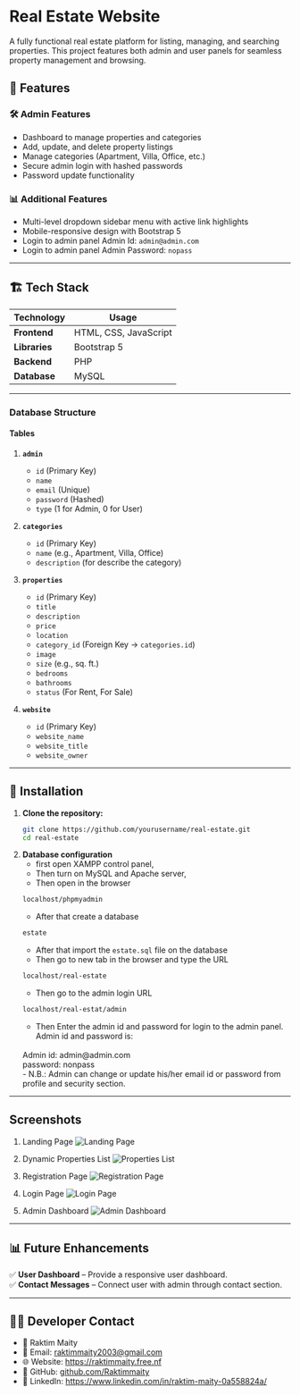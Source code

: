 # Real Estate Website

A fully functional real estate platform for listing, managing, and searching properties. This project features both admin and user panels for seamless property management and browsing.

## 🚀 Features


### 🛠️ Admin Features
- Dashboard to manage properties and categories
- Add, update, and delete property listings
- Manage categories (Apartment, Villa, Office, etc.)
- Secure admin login with hashed passwords
- Password update functionality

### 📊 Additional Features
- Multi-level dropdown sidebar menu with active link highlights
- Mobile-responsive design with Bootstrap 5
- Login to admin panel Admin Id: `admin@admin.com`
- Login to admin panel Admin Password: `nopass`

---

## 🏗️ Tech Stack

| Technology | Usage |
|------------|--------|
| **Frontend** | HTML, CSS, JavaScript |
| **Libraries** | Bootstrap 5|
| **Backend** | PHP |
| **Database** | MySQL |

---

### Database Structure
#### Tables

1. **`admin`**
   - `id` (Primary Key)
   - `name`
   - `email` (Unique)
   - `password` (Hashed)
   - `type` (1 for Admin, 0 for User)

2. **`categories`**
   - `id` (Primary Key)
   - `name` (e.g., Apartment, Villa, Office)
   - `description` (for describe the category)

3. **`properties`**
   - `id` (Primary Key)
   - `title`
   - `description`
   - `price`
   - `location`
   - `category_id` (Foreign Key → `categories.id`)
   - `image`
   - `size` (e.g., sq. ft.)
   - `bedrooms`
   - `bathrooms`
   - `status` (For Rent, For Sale)

4. **`website`**
   - `id` (Primary Key)
   - `website_name` 
   - `website_title` 
   - `website_owner` 
---

## 🔌 Installation

1. **Clone the repository:**
   ```bash
   git clone https://github.com/yourusername/real-estate.git
   cd real-estate

2. **Database configuration**
    - first open XAMPP control panel,
    - Then turn on MySQL and Apache server,
    - Then open in the browser
    ```sh
    localhost/phpmyadmin
    ```
    - After that create a database 
    ```sh
    estate
    ```
    - After that import the `estate.sql` file on the database
    - Then go to new tab in the browser and type the URL
    ```sh
    localhost/real-estate
    ```
    - Then go to the admin login URL
    ```sh
    localhost/real-estat/admin
    ```
    - Then Enter the admin id and password for login to the admin panel. Admin id and password is:
    <br>
    Admin id: admin@admin.com
    <br>
    password: nonpass
    <br>
    - N.B.: Admin can change or update his/her email id or password from profile and security section.

---
## Screenshots
1. Landing Page
![Landing Page](./img/landing.png)

2. Dynamic Properties List
![Properties List](./img/properties.png)

3. Registration Page
![Registration Page](./img/register.png)

4. Login Page
![Login Page](./img/login.png)

5. Admin Dashboard
![Admin Dashboard](./img/admin.png)

---

## 📊 Future Enhancements

✅ **User Dashboard** – Provide a responsive user dashboard.  
✅ **Contact Messages** – Connect user with admin through contact section.  

---
## 👨‍💻 Developer Contact
 * 👤 Raktim Maity
 * 📧 Email: raktimmaity2003@gmail.com
 * 🌐 Website: https://raktimmaity.free.nf
 * 🔗 GitHub: [github.com/Raktimmaity](https://github.com/Raktimmaity/)
 * 📌 LinkedIn: https://www.linkedin.com/in/raktim-maity-0a558824a/
